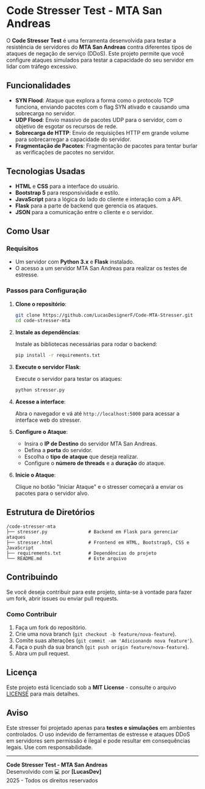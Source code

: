 # Code Stresser Test - MTA San Andreas

O **Code Stresser Test** é uma ferramenta desenvolvida para testar a resistência de servidores do **MTA San Andreas** contra diferentes tipos de ataques de negação de serviço (DDoS). Este projeto permite que você configure ataques simulados para testar a capacidade do seu servidor em lidar com tráfego excessivo.

## Funcionalidades

- **SYN Flood**: Ataque que explora a forma como o protocolo TCP funciona, enviando pacotes com o flag SYN ativado e causando uma sobrecarga no servidor.
- **UDP Flood**: Envio massivo de pacotes UDP para o servidor, com o objetivo de esgotar os recursos de rede.
- **Sobrecarga de HTTP**: Envio de requisições HTTP em grande volume para sobrecarregar a capacidade do servidor.
- **Fragmentação de Pacotes**: Fragmentação de pacotes para tentar burlar as verificações de pacotes no servidor.

## Tecnologias Usadas

- **HTML** e **CSS** para a interface do usuário.
- **Bootstrap 5** para responsividade e estilo.
- **JavaScript** para a lógica do lado do cliente e interação com a API.
- **Flask** para a parte de backend que gerencia os ataques.
- **JSON** para a comunicação entre o cliente e o servidor.

## Como Usar

### Requisitos

- Um servidor com **Python 3.x** e **Flask** instalado.
- O acesso a um servidor MTA San Andreas para realizar os testes de estresse.

### Passos para Configuração

1. **Clone o repositório**:

    ```bash
    git clone https://github.com/LucasDesignerF/Code-MTA-Stresser.git
    cd code-stresser-mta
    ```

2. **Instale as dependências**:

    Instale as bibliotecas necessárias para rodar o backend:

    ```bash
    pip install -r requirements.txt
    ```

3. **Execute o servidor Flask**:

    Execute o servidor para testar os ataques:

    ```bash
    python stresser.py
    ```

4. **Acesse a interface**:

    Abra o navegador e vá até `http://localhost:5000` para acessar a interface web do stresser.

5. **Configure o Ataque**:

    - Insira o **IP de Destino** do servidor MTA San Andreas.
    - Defina a **porta** do servidor.
    - Escolha o **tipo de ataque** que deseja realizar.
    - Configure o **número de threads** e a **duração** do ataque.

6. **Inicie o Ataque**:

    Clique no botão "Iniciar Ataque" e o stresser começará a enviar os pacotes para o servidor alvo.

## Estrutura de Diretórios

```
/code-stresser-mta
├── stresser.py               # Backend em Flask para gerenciar ataques
├── stresser.html             # Frontend em HTML, Bootstrap5, CSS e JavaScript
├── requirements.txt          # Dependências do projeto
└── README.md                 # Este arquivo
```

## Contribuindo

Se você deseja contribuir para este projeto, sinta-se à vontade para fazer um fork, abrir issues ou enviar pull requests.

### Como Contribuir

1. Faça um fork do repositório.
2. Crie uma nova branch (`git checkout -b feature/nova-feature`).
3. Comite suas alterações (`git commit -am 'Adicionando nova feature'`).
4. Faça o push da sua branch (`git push origin feature/nova-feature`).
5. Abra um pull request.

## Licença

Este projeto está licenciado sob a **MIT License** - consulte o arquivo [LICENSE](LICENSE) para mais detalhes.

## Aviso

Este stresser foi projetado apenas para **testes e simulações** em ambientes controlados. O uso indevido de ferramentas de estresse e ataques DDoS em servidores sem permissão é ilegal e pode resultar em consequências legais. Use com responsabilidade.

---

**Code Stresser Test - MTA San Andreas**  
Desenvolvido com 💻 por **[LucasDev]**  
2025 - Todos os direitos reservados
